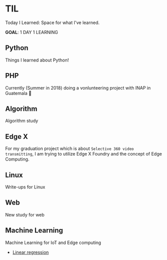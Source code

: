 # TIL
Today I Learned:
Space for what I've learned.

**GOAL**: 1 DAY 1 LEARNING

## Python
Things I learned about Python!

## PHP
Currently (Summer in 2018) doing a vonlunteering project with INAP in Guatemala :eyes:

## Algorithm
Algorithm study

## Edge X
For my graduation project which is about `Selective 360 video transmitting`, I am trying to utilize Edge X Foundry and the concept of Edge Computing.

## Linux
Write-ups for Linux

## Web
New study for web

## Machine Learning
Machine Learning for IoT and Edge computing 
* [Linear regression](https://github.com/hayeon0824/TIL/blob/master/DL/Linear%20regression.md)
